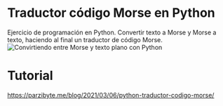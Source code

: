 # Traductor código Morse en Python
Ejercicio de programación en Python. Convertir texto a Morse y Morse a texto, haciendo al final un traductor de código Morse.
![Convirtiendo entre Morse y texto plano con Python](https://parzibyte.me/blog/wp-content/uploads/2021/03/Traductor-codigo-Morse-a-texto-en-Python.png)

# Tutorial
https://parzibyte.me/blog/2021/03/06/python-traductor-codigo-morse/